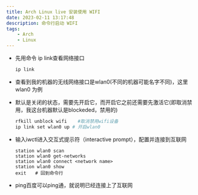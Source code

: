 ```yaml
---
title: Arch Linux live 安装使用 WIFI
date: 2023-02-11 13:17:48
description: 命令行启动 WIFI
tags:
    - Arch
    - Linux
---
```


- 先用命令 ip link查看网络接口

    ```bash
    ip link
    ```
    
- 查看到我的机器的无线网络接口是wlan0(不同的机器可能名字不同)，这里 wlan0 为例

- 默认是关闭的状态，需要先开启它，而开启它之前还需要先激活它(即取消禁用，我这台机器默认是blockeded，禁用的)

    ```bash
    rfkill unblock wifi    #取消禁用wifi设备
    ip link set wlan0 up # 开启wlan0
    ```

- 输入iwctl进入交互式提示符（interactive prompt），配置并连接到互联网

    ```
    station wlan0 scan
    station wlan0 get-networks
    station wlan0 connect <network name>
    station wlan0 show
    exit　　# 回到命令行
    ```
    
- ping百度可以ping通，就说明已经连接上了互联网
